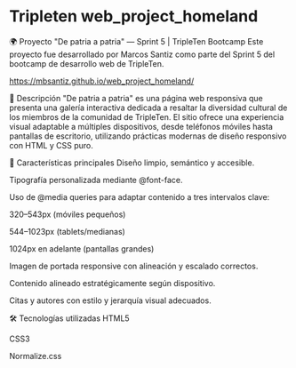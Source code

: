 # Tripleten web_project_homeland

🌍 Proyecto "De patria a patria" — Sprint 5 | TripleTen Bootcamp
Este proyecto fue desarrollado por Marcos Santiz como parte del Sprint 5 del bootcamp de desarrollo web de TripleTen.

https://mbsantiz.github.io/web_project_homeland/

📄 Descripción
"De patria a patria" es una página web responsiva que presenta una galería interactiva dedicada a resaltar la diversidad cultural de los miembros de la comunidad de TripleTen. El sitio ofrece una experiencia visual adaptable a múltiples dispositivos, desde teléfonos móviles hasta pantallas de escritorio, utilizando prácticas modernas de diseño responsivo con HTML y CSS puro.

🎯 Características principales
Diseño limpio, semántico y accesible.

Tipografía personalizada mediante @font-face.

Uso de @media queries para adaptar contenido a tres intervalos clave:

320–543px (móviles pequeños)

544–1023px (tablets/medianas)

1024px en adelante (pantallas grandes)

Imagen de portada responsive con alineación y escalado correctos.

Contenido alineado estratégicamente según dispositivo.

Citas y autores con estilo y jerarquía visual adecuados.

🛠️ Tecnologías utilizadas
HTML5

CSS3

Normalize.css
